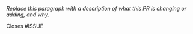 <!--
Part of the Carbon Language project, under the Apache License v2.0 with LLVM
Exceptions. See /LICENSE for license information.
SPDX-License-Identifier: Apache-2.0 WITH LLVM-exception
-->

_Replace this paragraph with a description of what this PR is changing or
adding, and why._

Closes #ISSUE
